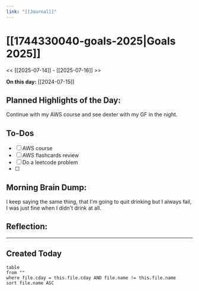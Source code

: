 ```yaml
---
link: "[[Journal]]"
---
```

# [[1744330040-goals-2025|Goals 2025]]
<< [[2025-07-14]] - [[2025-07-16]] >>

**On this day:** [[2024-07-15]]
## Planned Highlights of the Day:
Continue with my AWS course and see dexter with my GF in the night.

## To-Dos
- [ ] AWS course
- [ ] AWS flashcards review
- [ ] Do a leetcode problem
- [ ] 

## Morning Brain Dump:
I keep saying the same thing, that I'm going to quit drinking but I always fail, I was just fine when I didn't drink at all.

## Reflection:


---
## Created Today
```dataview
table
from ""
where file.cday = this.file.cday AND file.name != this.file.name
sort file.name ASC
```


